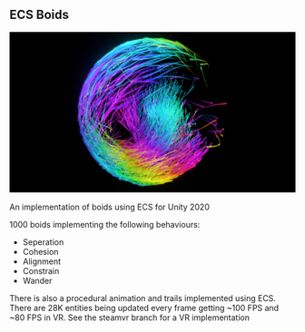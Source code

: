 ## ECS Boids

![Boids](images/Boids00068.png)

An implementation of boids using ECS for Unity 2020

1000 boids implementing the following behaviours:
- Seperation
- Cohesion
- Alignment
- Constrain
- Wander 



There is also a procedural animation and trails implemented using ECS. There are 28K entities being updated every frame getting ~100 FPS and ~80 FPS in VR. See the steamvr branch for a VR implementation 